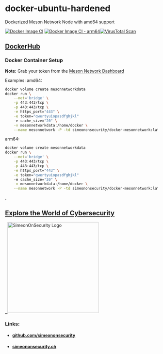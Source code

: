 # docker-ubuntu-hardened
Dockerized Meson Network Node with amd64 support

[![Docker Image CI](https://github.com/simeononsecurity/docker-mesonnetwork/actions/workflows/docker-image.yml/badge.svg)](https://github.com/simeononsecurity/docker-mesonnetwork/actions/workflows/docker-image.yml) [![Docker Image CI - arm64](https://github.com/simeononsecurity/docker-mesonnetwork/actions/workflows/docker-image-arm64.yml/badge.svg)](https://github.com/simeononsecurity/docker-mesonnetwork/actions/workflows/docker-image-arm64.yml)[![VirusTotal Scan](https://github.com/simeononsecurity/docker-mesonnetwork/actions/workflows/virustotal.yml/badge.svg)](https://github.com/simeononsecurity/docker-mesonnetwork/actions/workflows/virustotal.yml)

[DockerHub](https://hub.docker.com/r/simeononsecurity/docker-mesonnetwork)
---------------------------

### Docker Container Setup
**Note:** Grab your token from the [Meson Network Dashboard](https://dashboard.meson.network/user_node)

Examples:
amd64:
```bash
docker volume create mesonnetworkdata
docker run \
    --net='bridge' \
    -p 443:443/tcp \
    -p 443:443/tcp \
    -e https_port="443" \
    -e token="qwertyuiopasdfghjkl"
    -e cache_size="20" \
    -v mesonnetworkdata:/home/docker \
    --name mesonnetwork -P -td simeononsecurity/docker-mesonnetwork:latest 
``` 
arm64:
```bash
docker volume create mesonnetworkdata
docker run \
    --net='bridge' \
    -p 443:443/tcp \
    -p 443:443/tcp \
    -e https_port="443" \
    -e token="qwertyuiopasdfghjkl"
    -e cache_size="20" \
    -v mesonnetworkdata:/home/docker \
    --name mesonnetwork -P -td simeononsecurity/docker-mesonnetwork:latest-arm64
``` 

<a href="https://simeononsecurity.ch" target="_blank" rel="noopener noreferrer">
  <h2>Explore the World of Cybersecurity</h2>
</a>
<a href="https://simeononsecurity.ch" target="_blank" rel="noopener noreferrer">
  <img src="https://simeononsecurity.ch/img/banner.png" alt="SimeonOnSecurity Logo" width="300" height="300">
</a>

### Links:
- #### [github.com/simeononsecurity](https://github.com/simeononsecurity)
- #### [simeononsecurity.ch](https://simeononsecurity.ch)
